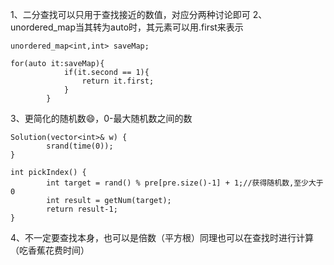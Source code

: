 1、二分查找可以只用于查找接近的数值，对应分两种讨论即可
2、unordered_map当其转为auto时，其元素可以用.first来表示

```
unordered_map<int,int> saveMap;

for(auto it:saveMap){
            if(it.second == 1){
                return it.first;
            }
        }
```

3、更简化的随机数😄，0-最大随机数之间的数

```
Solution(vector<int>& w) {
        srand(time(0));
}

int pickIndex() {
        int target = rand() % pre[pre.size()-1] + 1;//获得随机数,至少大于0
        int result = getNum(target);
        return result-1;
}
```

4、不一定要查找本身，也可以是倍数（平方根）同理也可以在查找时进行计算（吃香蕉花费时间）